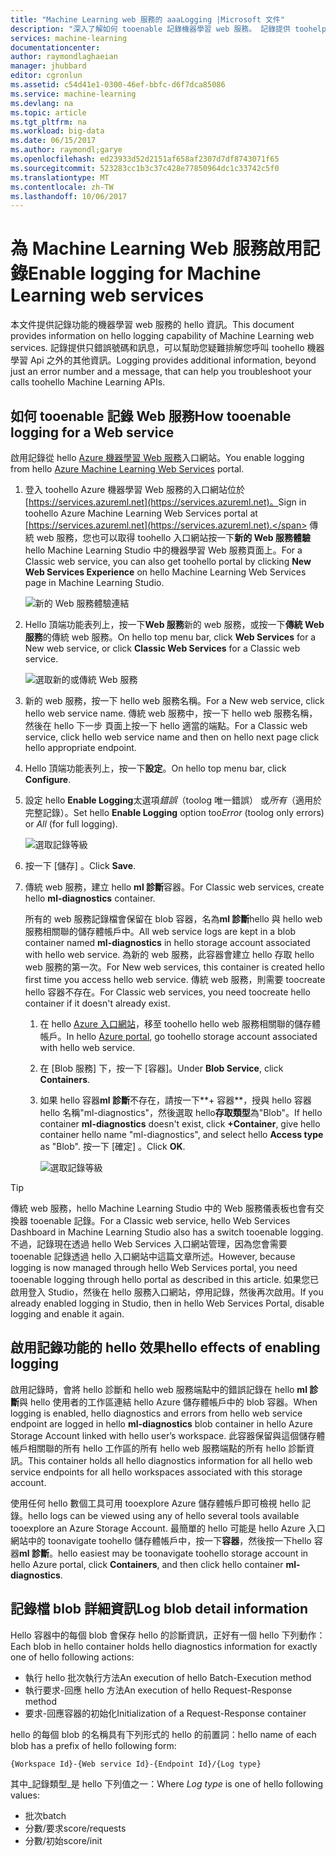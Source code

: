 ```yaml
---
title: "Machine Learning web 服務的 aaaLogging |Microsoft 文件"
description: "深入了解如何 tooenable 記錄機器學習 web 服務。 記錄提供 toohelp 疑難排解 hello 應用程式開發介面的其他資訊。"
services: machine-learning
documentationcenter: 
author: raymondlaghaeian
manager: jhubbard
editor: cgronlun
ms.assetid: c54d41e1-0300-46ef-bbfc-d6f7dca85086
ms.service: machine-learning
ms.devlang: na
ms.topic: article
ms.tgt_pltfrm: na
ms.workload: big-data
ms.date: 06/15/2017
ms.author: raymondl;garye
ms.openlocfilehash: ed23933d52d2151af658af2307d7df8743071f65
ms.sourcegitcommit: 523283cc1b3c37c428e77850964dc1c33742c5f0
ms.translationtype: MT
ms.contentlocale: zh-TW
ms.lasthandoff: 10/06/2017
---
```

# <a name="enable-logging-for-machine-learning-web-services"></a><span data-ttu-id="43437-104">為 Machine Learning Web 服務啟用記錄</span><span class="sxs-lookup"><span data-stu-id="43437-104">Enable logging for Machine Learning web services</span></span>
<span data-ttu-id="43437-105">本文件提供記錄功能的機器學習 web 服務的 hello 資訊。</span><span class="sxs-lookup"><span data-stu-id="43437-105">This document provides information on hello logging capability of Machine Learning web services.</span></span> <span data-ttu-id="43437-106">記錄提供只錯誤號碼和訊息，可以幫助您疑難排解您呼叫 toohello 機器學習 Api 之外的其他資訊。</span><span class="sxs-lookup"><span data-stu-id="43437-106">Logging provides additional information, beyond just an error number and a message, that can help you troubleshoot your calls toohello Machine Learning APIs.</span></span>  

## <a name="how-tooenable-logging-for-a-web-service"></a><span data-ttu-id="43437-107">如何 tooenable 記錄 Web 服務</span><span class="sxs-lookup"><span data-stu-id="43437-107">How tooenable logging for a Web service</span></span>

<span data-ttu-id="43437-108">啟用記錄從 hello [Azure 機器學習 Web 服務](https://services.azureml.net)入口網站。</span><span class="sxs-lookup"><span data-stu-id="43437-108">You enable logging from hello [Azure Machine Learning Web Services](https://services.azureml.net) portal.</span></span> 

1. <span data-ttu-id="43437-109">登入 toohello Azure 機器學習 Web 服務的入口網站位於[https://services.azureml.net](https://services.azureml.net)。</span><span class="sxs-lookup"><span data-stu-id="43437-109">Sign in toohello Azure Machine Learning Web Services portal at [https://services.azureml.net](https://services.azureml.net).</span></span> <span data-ttu-id="43437-110">傳統 web 服務，您也可以取得 toohello 入口網站按一下**新的 Web 服務體驗**hello Machine Learning Studio 中的機器學習 Web 服務頁面上。</span><span class="sxs-lookup"><span data-stu-id="43437-110">For a Classic web service, you can also get toohello portal by clicking **New Web Services Experience** on hello Machine Learning Web Services page in Machine Learning Studio.</span></span>

   ![新的 Web 服務體驗連結](media/machine-learning-web-services-logging/new-web-services-experience-link.png)

2. <span data-ttu-id="43437-112">Hello 頂端功能表列上，按一下**Web 服務**新的 web 服務，或按一下**傳統 Web 服務**的傳統 web 服務。</span><span class="sxs-lookup"><span data-stu-id="43437-112">On hello top menu bar, click **Web Services** for a New web service, or click **Classic Web Services** for a Classic web service.</span></span>

   ![選取新的或傳統 Web 服務](media/machine-learning-web-services-logging/select-web-service.png)

3. <span data-ttu-id="43437-114">新的 web 服務，按一下 hello web 服務名稱。</span><span class="sxs-lookup"><span data-stu-id="43437-114">For a New web service, click hello web service name.</span></span> <span data-ttu-id="43437-115">傳統 web 服務中，按一下 hello web 服務名稱，然後在 hello 下一步 頁面上按一下 hello 適當的端點。</span><span class="sxs-lookup"><span data-stu-id="43437-115">For a Classic web service, click hello web service name and then on hello next page click hello appropriate endpoint.</span></span>

4. <span data-ttu-id="43437-116">Hello 頂端功能表列上，按一下**設定**。</span><span class="sxs-lookup"><span data-stu-id="43437-116">On hello top menu bar, click **Configure**.</span></span>

5. <span data-ttu-id="43437-117">設定 hello **Enable Logging**太選項*錯誤*（toolog 唯一錯誤） 或*所有*（適用於完整記錄）。</span><span class="sxs-lookup"><span data-stu-id="43437-117">Set hello **Enable Logging** option too*Error* (toolog only errors) or *All* (for full logging).</span></span>

   ![選取記錄等級](media/machine-learning-web-services-logging/enable-logging.png)

6. <span data-ttu-id="43437-119">按一下 [儲存] 。</span><span class="sxs-lookup"><span data-stu-id="43437-119">Click **Save**.</span></span>

7. <span data-ttu-id="43437-120">傳統 web 服務，建立 hello **ml 診斷**容器。</span><span class="sxs-lookup"><span data-stu-id="43437-120">For Classic web services, create hello **ml-diagnostics** container.</span></span>

   <span data-ttu-id="43437-121">所有的 web 服務記錄檔會保留在 blob 容器，名為**ml 診斷**hello 與 hello web 服務相關聯的儲存體帳戶中。</span><span class="sxs-lookup"><span data-stu-id="43437-121">All web service logs are kept in a blob container named **ml-diagnostics** in hello storage account associated with hello web service.</span></span> <span data-ttu-id="43437-122">為新的 web 服務，此容器會建立 hello 存取 hello web 服務的第一次。</span><span class="sxs-lookup"><span data-stu-id="43437-122">For New web services, this container is created hello first time you access hello web service.</span></span> <span data-ttu-id="43437-123">傳統 web 服務，則需要 toocreate hello 容器不存在。</span><span class="sxs-lookup"><span data-stu-id="43437-123">For Classic web services, you need toocreate hello container if it doesn't already exist.</span></span> 

   1. <span data-ttu-id="43437-124">在 hello [Azure 入口網站](https://portal.azure.com)，移至 toohello hello web 服務相關聯的儲存體帳戶。</span><span class="sxs-lookup"><span data-stu-id="43437-124">In hello [Azure portal](https://portal.azure.com), go toohello storage account associated with hello web service.</span></span>

   2. <span data-ttu-id="43437-125">在 [Blob 服務] 下，按一下 [容器]。</span><span class="sxs-lookup"><span data-stu-id="43437-125">Under **Blob Service**, click **Containers**.</span></span>

   3. <span data-ttu-id="43437-126">如果 hello 容器**ml 診斷**不存在，請按一下**+ 容器**，授與 hello 容器 hello 名稱"ml-diagnostics"，然後選取 hello**存取類型**為"Blob"。</span><span class="sxs-lookup"><span data-stu-id="43437-126">If hello container **ml-diagnostics** doesn't exist, click **+Container**, give hello container hello name "ml-diagnostics", and select hello **Access type** as "Blob".</span></span> <span data-ttu-id="43437-127">按一下 [確定] 。</span><span class="sxs-lookup"><span data-stu-id="43437-127">Click **OK**.</span></span>

      ![選取記錄等級](media/machine-learning-web-services-logging/create-ml-diagnostics-container.png)

> [!TIP]
>
> <span data-ttu-id="43437-129">傳統 web 服務，hello Machine Learning Studio 中的 Web 服務儀表板也會有交換器 tooenable 記錄。</span><span class="sxs-lookup"><span data-stu-id="43437-129">For a Classic web service, hello Web Services Dashboard in Machine Learning Studio also has a switch tooenable logging.</span></span> <span data-ttu-id="43437-130">不過，記錄現在透過 hello Web Services 入口網站管理，因為您會需要 tooenable 記錄透過 hello 入口網站中這篇文章所述。</span><span class="sxs-lookup"><span data-stu-id="43437-130">However, because logging is now managed through hello Web Services portal, you need tooenable logging through hello portal as described in this article.</span></span> <span data-ttu-id="43437-131">如果您已啟用登入 Studio，然後在 hello 服務入口網站，停用記錄，然後再次啟用。</span><span class="sxs-lookup"><span data-stu-id="43437-131">If you already enabled logging in Studio, then in hello Web Services Portal, disable logging and enable it again.</span></span>


## <a name="hello-effects-of-enabling-logging"></a><span data-ttu-id="43437-132">啟用記錄功能的 hello 效果</span><span class="sxs-lookup"><span data-stu-id="43437-132">hello effects of enabling logging</span></span>
<span data-ttu-id="43437-133">啟用記錄時，會將 hello 診斷和 hello web 服務端點中的錯誤記錄在 hello **ml 診斷**與 hello 使用者的工作區連結 hello Azure 儲存體帳戶中的 blob 容器。</span><span class="sxs-lookup"><span data-stu-id="43437-133">When logging is enabled, hello diagnostics and errors from hello web service endpoint are logged in hello **ml-diagnostics** blob container in hello Azure Storage Account linked with hello user’s workspace.</span></span> <span data-ttu-id="43437-134">此容器保留與這個儲存體帳戶相關聯的所有 hello 工作區的所有 hello web 服務端點的所有 hello 診斷資訊。</span><span class="sxs-lookup"><span data-stu-id="43437-134">This container holds all hello diagnostics information for all hello web service endpoints for all hello workspaces associated with this storage account.</span></span>

<span data-ttu-id="43437-135">使用任何 hello 數個工具可用 tooexplore Azure 儲存體帳戶即可檢視 hello 記錄。</span><span class="sxs-lookup"><span data-stu-id="43437-135">hello logs can be viewed using any of hello several tools available tooexplore an Azure Storage Account.</span></span> <span data-ttu-id="43437-136">最簡單的 hello 可能是 hello Azure 入口網站中的 toonavigate toohello 儲存體帳戶中，按一下**容器**，然後按一下hello 容器**ml 診斷**。</span><span class="sxs-lookup"><span data-stu-id="43437-136">hello easiest may be toonavigate toohello storage account in hello Azure portal, click **Containers**, and then click hello container **ml-diagnostics**.</span></span>  

## <a name="log-blob-detail-information"></a><span data-ttu-id="43437-137">記錄檔 blob 詳細資訊</span><span class="sxs-lookup"><span data-stu-id="43437-137">Log blob detail information</span></span>
<span data-ttu-id="43437-138">Hello 容器中的每個 blob 會保存 hello 的診斷資訊，正好有一個 hello 下列動作：</span><span class="sxs-lookup"><span data-stu-id="43437-138">Each blob in hello container holds hello diagnostics information for exactly one of hello following actions:</span></span>

* <span data-ttu-id="43437-139">執行 hello 批次執行方法</span><span class="sxs-lookup"><span data-stu-id="43437-139">An execution of hello Batch-Execution method</span></span>  
* <span data-ttu-id="43437-140">執行要求-回應 hello 方法</span><span class="sxs-lookup"><span data-stu-id="43437-140">An execution of hello Request-Response method</span></span>  
* <span data-ttu-id="43437-141">要求-回應容器的初始化</span><span class="sxs-lookup"><span data-stu-id="43437-141">Initialization of a Request-Response container</span></span>

<span data-ttu-id="43437-142">hello 的每個 blob 的名稱具有下列形式的 hello 的前置詞：</span><span class="sxs-lookup"><span data-stu-id="43437-142">hello name of each blob has a prefix of hello following form:</span></span> 


`{Workspace Id}-{Web service Id}-{Endpoint Id}/{Log type}`


<span data-ttu-id="43437-143">其中_記錄類型_是 hello 下列值之一：</span><span class="sxs-lookup"><span data-stu-id="43437-143">Where _Log type_ is one of hello following values:</span></span>  

* <span data-ttu-id="43437-144">批次</span><span class="sxs-lookup"><span data-stu-id="43437-144">batch</span></span>  
* <span data-ttu-id="43437-145">分數/要求</span><span class="sxs-lookup"><span data-stu-id="43437-145">score/requests</span></span>  
* <span data-ttu-id="43437-146">分數/初始</span><span class="sxs-lookup"><span data-stu-id="43437-146">score/init</span></span>  

